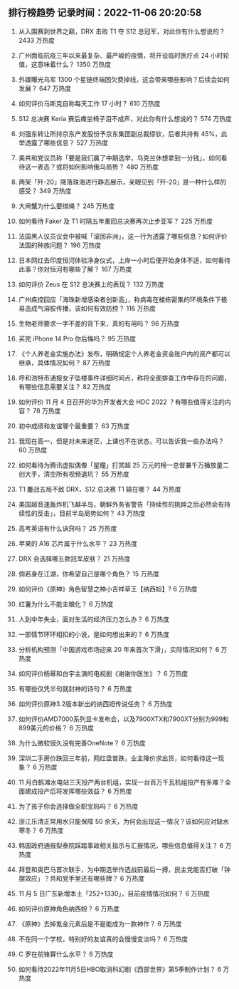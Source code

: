 
## 排行榜趋势 记录时间：2022-11-06 20:20:58
  
  1. 从入围赛到世界之巅，DRX 击败 T1 夺 S12 总冠军，对此你有什么想说的？ 2433 万热度
    
  2. 广州面临抗疫三年以来最复杂、最严峻的疫情，将开设临时医疗点 24 小时轮值，这意味着什么？ 1350 万热度
    
  3. 外媒曝光乌军 1300 个星链终端因欠费掉线，这会带来哪些影响？后续会如何发展？ 647 万热度
    
  4. 如何评价马斯克自称每天工作 17 小时？ 610 万热度
    
  5. S12 总决赛 Keria 赛后瘫坐椅子泪不成声，对此你有什么想说的？ 574 万热度
    
  6. 刘强东转让所持京东产发股份予京东集团副总裁缪钦，后者共持有 45%，此举透露了哪些信息？ 527 万热度
    
  7. 美共和党议员称「要是我们赢了中期选举，乌克兰休想拿到一分钱」，如何看待这一表态？或将如何影响俄乌局势？ 480 万热度
    
  8. 两架「歼-20」降落珠海进行静态展示，亲眼见到「歼-20」是一种什么样的感受？ 349 万热度
    
  9. 大闸蟹为什么要绑绳？ 245 万热度
    
  10. 如何看待 Faker 及 T1 时隔五年重回总决赛再次止步亚军？ 225 万热度
    
  11. 法国黑人议员议会中被喊「滚回非洲」，这一行为透露了哪些信息？如何评价法国的种族问题？ 196 万热度
    
  12. 日本网红去印度恒河体验净身仪式，上岸一小时后便开始身体不适，如何看待此事？你对恒河有哪些了解？ 167 万热度
    
  13. 如何评价 Zeus 在 S12 总决赛上的表现？ 132 万热度
    
  14. 广州疾控回应「海珠新增感染者创新高」，称病毒在楼栋密集的环境条件下极易造成气溶胶传播，该如何有效防控？ 116 万热度
    
  15. 生物老师要求一字不差的背下来，真的有用吗？ 96 万热度
    
  16. 买完 iPhone 14 Pro 你后悔吗？ 95 万热度
    
  17. 《个人养老金实施办法》发布，明确规定个人养老金资金账户内的资产都可以继承，具体情况如何？ 87 万热度
    
  18. 呼和浩特市通报女子坠楼事件详细时间点，称将全面排查工作中存在的问题，有哪些信息需要关注？ 82 万热度
    
  19. 如何评价 11 月 4 日召开的华为开发者大会 HDC 2022 ？有哪些值得关注的内容？ 78 万热度
    
  20. 初中成绩和友谊哪个最重要？ 63 万热度
    
  21. 我现在高一，但是对未来迷茫，上课也不在状态，可以告诉我一些办法吗？ 60 万热度
    
  22. 如何看待为腾讯虚拟偶像「星瞳」打赏超 25 万元的榜一总督兼千万播放量二创大手，清空所有视频退坑？ 55 万热度
    
  23. T1 鏖战五局不敌 DRX，S12 总决赛 T1 输在哪？ 44 万热度
    
  24. 美国超音速轰炸机飞越半岛，朝鲜外务省警告「持续性的挑衅之后必然会有持续性的反击」，目前半岛局势如何？ 43 万热度
    
  25. 高考英语有什么诀窍吗？ 25 万热度
    
  26. 苹果的 A16 芯片属于什么水平？ 23 万热度
    
  27. DRX 会选择哪五款冠军皮肤？ 21 万热度
    
  28. 倘若身在江湖，你希望自己是哪个角色？ 15 万热度
    
  29. 如何评价《原神》角色智慧之神小吉祥草王【纳西妲】? 6 万热度
    
  30. 红薯为什么不能主粮化？ 6 万热度
    
  31. 人到中年失业，面对生活的经济压力怎么办？ 6 万热度
    
  32. 一部情节环环相扣的小说，是如何想出来的？ 6 万热度
    
  33. 分析机构预测「中国游戏市场迎来 20 年来首次下滑」，实际情况如何？ 6 万热度
    
  34. 如何评价杨幂和白宇主演的电视剧《谢谢你医生》？ 6 万热度
    
  35. 有哪些仅凭半句就封神的诗句？ 6 万热度
    
  36. 如何评价原神3.2版本新出的纳西妲传说任务？ 6 万热度
    
  37. 如何评价AMD7000系列显卡发布会，以及7900XTX和7900XT分别为999和899美元的价格？ 6 万热度
    
  38. 为什么微软很久没有完善OneNote？ 6 万热度
    
  39. 深圳二手房价跌回三年前，网红盘普跌，业主降价求出货，如何看待这一现象？ 6 万热度
    
  40. 11 月白鹤滩水电站三天投产两台机组，实现一台百万千瓦机组投产有多难？全面建成投产后将发挥哪些效益？ 6 万热度
    
  41. 为了孩子你会选择做全职宝妈吗？ 6 万热度
    
  42. 浙江乐清正常用水只能保障 50 余天，为何会出现这一情况？该如何应对缺水寒冬？ 6 万热度
    
  43. 韩国政府通报梨泰院踩踏事故相关指示与汇报情况，哪些信息值得关注？ 6 万热度
    
  44. 拜登和奥巴马首次联手，为中期选举作选战前最后一搏，民主党能否打破「钟摆效应」？共和党手里还有哪些牌？ 6 万热度
    
  45. 11 月 5 日广东新增本土「252+1330」，目前疫情情况如何？ 6 万热度
    
  46. 如何评价原神角色纳西妲？ 6 万热度
    
  47. 《原神》去掉氪金元素后是不是能成为一款神作？ 6 万热度
    
  48. 不在同一个学校，特别好的友谊真的会慢慢变淡吗？ 6 万热度
    
  49. C 罗在前锋算什么水平？ 6 万热度
    
  50. 如何看待2022年11月5日HBO取消科幻剧《西部世界》第5季制作计划？ 6 万热度
    